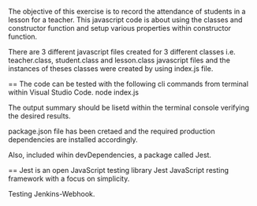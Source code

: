 
The objective of this exercise is to record the attendance of students in a lesson for a teacher. This javascript code is about using the classes and constructor function and setup various properties within constructor function.

There are 3 different javascript files created for 3 different classes i.e. teacher.class, student.class and lesson.class javascript files and the instances of theses classes were created by using index.js file. 

  == The code can be tested with the following cli commands from terminal within Visual Studio Code. node index.js

The output summary should be lisetd within the terminal console verifying the desired results.

package.json file has been cretaed and the required production dependencies are installed accordingly.

Also, included wihin devDependencies, a package called Jest.

== Jest is an open JavaScript testing library Jest JavaScript resting framework with a focus on simplicity.

Testing Jenkins-Webhook.

